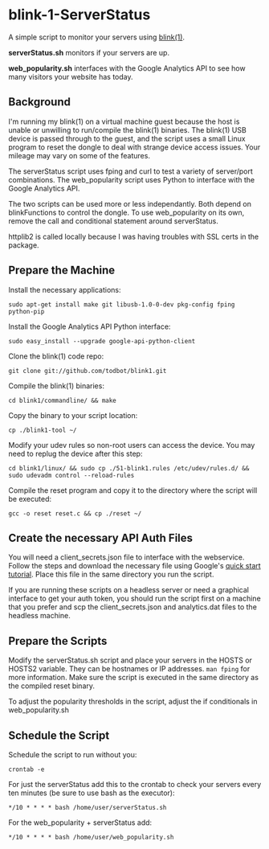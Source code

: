 blink-1-ServerStatus
====================

A simple script to monitor your servers using [blink(1)](http://www.kickstarter.com/projects/thingm/blink1-the-usb-rgb-led).

**serverStatus.sh** monitors if your servers are up.

**web_popularity.sh** interfaces with the Google Analytics API to see how many visitors your website has today.

## Background

I'm running my blink(1) on a virtual machine guest because the host is unable or unwilling to run/compile the blink(1) binaries. The blink(1) USB device is passed through to the guest, and the script uses a small Linux program to reset the dongle to deal with strange device access issues. Your mileage may vary on some of the features.

The serverStatus script uses fping and curl to test a variety of server/port combinations. The web_popularity script uses Python to interface with the Google Analytics API.

The two scripts can be used more or less independantly. Both depend on blinkFunctions to control the dongle. To use web_popularity on its own, remove the call and conditional statement around serverStatus.

httplib2 is called locally because I was having troubles with SSL certs in the package.

## Prepare the Machine

Install the necessary applications:

```sudo apt-get install make git libusb-1.0-0-dev pkg-config fping python-pip```

Install the Google Analytics API Python interface:

```sudo easy_install --upgrade google-api-python-client```

Clone the blink(1) code repo:

```git clone git://github.com/todbot/blink1.git```

Compile the blink(1) binaries:

```cd blink1/commandline/ && make```

Copy the binary to your script location:

```cp ./blink1-tool ~/```

Modify your udev rules so non-root users can access the device. You may need to replug the device after this step:

```cd blink1/linux/ && sudo cp ./51-blink1.rules /etc/udev/rules.d/ && sudo udevadm control --reload-rules```

Compile the reset program and copy it to the directory where the script will be executed:

```gcc -o reset reset.c && cp ./reset ~/```

## Create the necessary API Auth Files ##

You will need a client_secrets.json file to interface with the webservice. Follow the steps and download the necessary file using Google's [quick start tutorial](https://developers.google.com/api-client-library/python/start/installation). Place this file in the same directory you run the script.

If you are running these scripts on a headless server or need a graphical interface to get your auth token, you should run the script first on a machine that you prefer and scp the client_secrets.json and analytics.dat files to the headless machine.

## Prepare the Scripts ##

Modify the serverStatus.sh script and place your servers in the HOSTS or HOSTS2 variable. They can be hostnames or IP addresses. ```man fping``` for more information. Make sure the script is executed in the same directory as the compiled reset binary.

To adjust the popularity thresholds in the script, adjust the if conditionals in web_popularity.sh

## Schedule the Script ##

Schedule the script to run without you:

```crontab -e```

For just the serverStatus add this to the crontab to check your servers every ten minutes (be sure to use bash as the executor):

```*/10 * * * * bash /home/user/serverStatus.sh```

For the web_popularity + serverStatus add:

```*/10 * * * * bash /home/user/web_popularity.sh```
